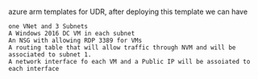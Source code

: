 azure arm templates for UDR, after deploying this template we can have

    one VNet and 3 Subnets
    A Windows 2016 DC VM in each subnet
    An NSG with allowing RDP 3389 for VMs
    A routing table that will allow traffic through NVM and will be associated to subnet 1.
    A network interface fo each VM and a Public IP will be assoiated to each interface
